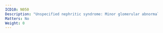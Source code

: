 ```yaml
---
ICD10: N050
Description: "Unspecified nephritic syndrome: Minor glomerular abnormality"
Matters: No
Weight: 0
---
```


